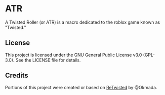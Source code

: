 # ATR
A Twisted Roller (or ATR) is a macro dedicated to the roblox game known as "Twisted." 

## License

This project is licensed under the GNU General Public License v3.0 (GPL-3.0). See the LICENSE file for details.

## Credits

Portions of this project were created or based on [ReTwisted](https://github.com/Okmada/ReTwisted) by @Okmada.
